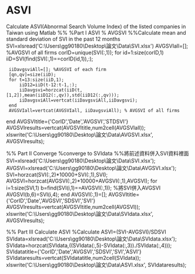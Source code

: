 # ASVI
Calculate ASVI(Abnormal Search Volume Index) of the listed companies in Taiwan using Matlab
%%
%Part I ASVI
% AVGSVI 
%%Calculate mean and standard deviation of SVI in the past 12 months
SVI=xlsread('C:\Users\gg90180\Desktop\論文\Data\SVI.xlsx')
AVGSVIall=[]; %AVGSVI of all firms
corID=unique(SVI(:,1));
for id=1:size(corID,1)
     iiD=SVI(find(SVI(:,1)==corID(id,1)),:);
     
     iiDavgsviAll=[]; %AVGSVI of each firm
     [qn,qv]=size(iiD);
     for t=13:size(iiD,1);
         iiD12=iiD(t-12:t-1,:);
         iiDavgsvi=horzcat(iiD(t,[1,2]),mean(iiD12(:,qv)),std(iiD12(:,qv)));
         iiDavgsviAll=vertcat(iiDavgsviAll,iiDavgsvi); 
     end
     AVGSVIall=vertcat(AVGSVIall, iiDavgsviAll); % AVGSVI of all firms
end
AVGSVItitle={'CorID','Date','AVGSVI','STDSVI'}
AVGSVIresults=vertcat(AVGSVItitle,num2cell(AVGSVIall));
xlswrite('C:\Users\gg90180\Desktop\論文\Data\AVGSVI.xlsx', AVGSVIresults);

%% Part II Converge
%converge to SVIdata
%%將前述資料併入SVI資料裡面
SVI=xlsread('C:\Users\gg90180\Desktop\論文\Data\SVI.xlsx');
AVGSVI=xlsread('C:\Users\gg90180\Desktop\論文\Data\AVGSVI.xlsx');
SVI=horzcat(SVI(:,2)*10000+SVI(:,1),SVI);
AVGSVI=horzcat(AVGSVI(:,2)*10000+AVGSVI(:,1),AVGSVI);
for i=1:size(SVI,1)
    b=find(SVI(i,1)==AVGSVI(:,1)); %將SVI併入AVGSVI
    AVGSVI(b,6)=SVI(i,4); 
end
AVGSVI(:,1)=[];
AVGSVItitle={'CorID','Date','AVGSVI','SDSVI','SVI'}
AVGSVIresults=vertcat(AVGSVItitle,num2cell(AVGSVI));
xlswrite('C:\Users\gg90180\Desktop\論文\Data\SVIdata.xlsx', AVGSVIresults);

%% Part III Calculate ASVI
%Calculate ASVI=(SVI-AVGSVI)/SDSVI
SVIdata=xlsread('C:\Users\gg90180\Desktop\論文\Data\SVIdata.xlsx');
SVIdata=horzcat(SVIdata,((SVIdata(:,5)-SVIdata(:,3))./SVIdata(:,4)));
SVIdatatitle={'CorID','Date','AVGSVI','SDSVI','SVI','ASVI'}
SVIdataresults=vertcat(SVIdatatitle,num2cell(SVIdata));
xlswrite('C:\Users\gg90180\Desktop\論文\Data\ASVI.xlsx', SVIdataresults);
